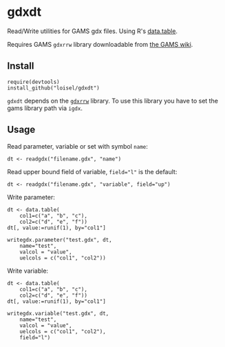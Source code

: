 # gdxdt
Read/Write utilities for GAMS gdx files. Using R's [data.table](https://cran.r-project.org/package=data.table).

Requires GAMS `gdxrrw` library downloadable from [the GAMS wiki](https://support.gams.com/doku.php?id=gdxrrw:interfacing_gams_and_r).

## Install
```
require(devtools)
install_github("loisel/gdxdt")
```
`gdxdt` depends on the [`gdxrrw`](https://support.gams.com/doku.php?id=gdxrrw:interfacing_gams_and_r) library. To use this library you have
to set the gams library path via `igdx`.

## Usage

Read parameter, variable or set with symbol `name`:
```
dt <- readgdx("filename.gdx", "name")
```

Read upper bound field of variable, `field="l"` is the default:
```
dt <- readgdx("filename.gdx", "variable", field="up")
```

Write parameter:
```
dt <- data.table(
	col1=c("a", "b", "c"),
	col2=c("d", "e", "f"))
dt[, value:=runif(1), by="col1"]

writegdx.parameter("test.gdx", dt,
	name="test",
	valcol = "value",
	uelcols = c("col1", "col2"))
```

Write variable:
```
dt <- data.table(
	col1=c("a", "b", "c"),
	col2=c("d", "e", "f"))
dt[, value:=runif(1), by="col1"]

writegdx.variable("test.gdx", dt,
	name="test",
	valcol = "value",
	uelcols = c("col1", "col2"),
	field="l")
```
